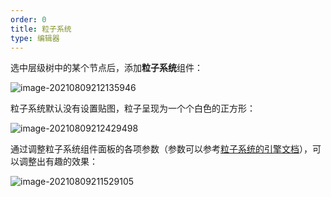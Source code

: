 ```yaml
---
order: 0
title: 粒子系统
type: 编辑器
---
```


选中层级树中的某个节点后，添加**粒子系统**组件：

![image-20210809212135946](https://gw.alipayobjects.com/zos/OasisHub/5278e984-23fe-4973-96db-002935dd972a/image-20210809212135946.png)

粒子系统默认没有设置贴图，粒子呈现为一个个白色的正方形：

![image-20210809212429498](https://gw.alipayobjects.com/zos/OasisHub/6226d792-b5da-408d-9509-fce3d63f67e9/image-20210809212429498.png)

通过调整粒子系统组件面板的各项参数（参数可以参考[粒子系统的引擎文档](${docs}particle-renderer-cn)），可以调整出有趣的效果：

![image-20210809211529105](https://gw.alipayobjects.com/zos/OasisHub/2414b1ba-cfb0-4f1f-bd6b-da2508db4991/image-20210809211529105.png)
